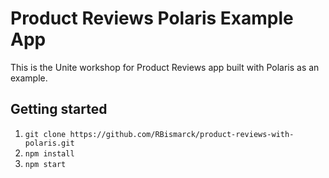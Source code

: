 # Product Reviews Polaris Example App

This is the Unite workshop for Product Reviews app built with Polaris as an example.

## Getting started

1. `git clone https://github.com/RBismarck/product-reviews-with-polaris.git`
1. `npm install`
1. `npm start`
